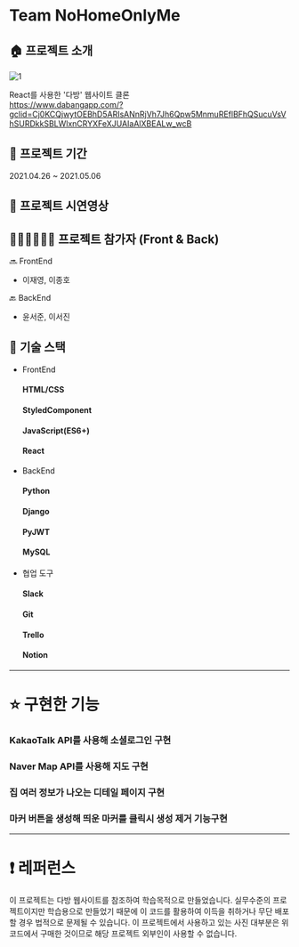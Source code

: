 # Team NoHomeOnlyMe

## 🏠 프로젝트 소개
![1](https://user-images.githubusercontent.com/74593343/122660497-1964e980-d1bd-11eb-963d-a3a0adb109c7.gif)


React를 사용한 '다방' 웹사이트 클론  
https://www.dabangapp.com/?gclid=Cj0KCQjwytOEBhD5ARIsANnRjVh7Jh6Qpw5MnmuREflBFhQSucuVsVhSURDkkSBLWlxnCRYXFeXJUAIaAlXBEALw_wcB

## 🏢 프로젝트 기간

2021.04.26 ~ 2021.05.06

## 🎥 프로젝트 시연영상

## 👩🏻‍💻🧑🏻‍💻 프로젝트 참가자 (Front & Back)

🔜 FrontEnd

- 이재영, 이종호

🔙 BackEnd

- 윤서준, 이서진

## 🔧 기술 스택

- FrontEnd

  #### HTML/CSS

  #### StyledComponent

  #### JavaScript(ES6+)

  #### React

- BackEnd

  #### Python

  #### Django

  #### PyJWT

  #### MySQL

- 협업 도구

  #### Slack

  #### Git

  #### Trello

  #### Notion

---

# ⭐️ 구현한 기능

### KakaoTalk API를 사용해 소셜로그인 구현

### Naver Map API를 사용해 지도 구현

### 집 여러 정보가 나오는 디테일 페이지 구현

### 마커 버튼을 생성해 띄운 마커를 클릭시 생성 제거 기능구현


---

# ❗️ 레퍼런스

이 프로젝트는 다방 웹사이트를 참조하여 학습목적으로 만들었습니다.
실무수준의 프로젝트이지만 학습용으로 만들었기 때문에 이 코드를 활용하여 이득을 취하거나 무단 배포할 경우 법적으로 문제될 수 있습니다.
이 프로젝트에서 사용하고 있는 사진 대부분은 위코드에서 구매한 것이므로 해당 프로젝트 외부인이 사용할 수 없습니다.
